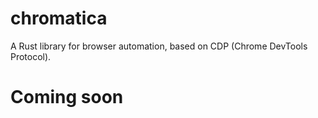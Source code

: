 # chromatica
A Rust library for browser automation, based on CDP (Chrome DevTools Protocol).

# Coming soon
